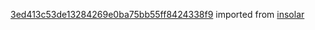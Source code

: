 [3ed413c53de13284269e0ba75bb55ff8424338f9](https://github.com/insolar/insolar/commit/3ed413c53de13284269e0ba75bb55ff8424338f9) imported from [insolar](https://github.com/insolar/insolar)

